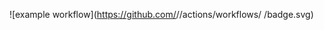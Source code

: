 ![example workflow](https://github.com/<shamotte>/<bank-zbozowy-mvn>/actions/workflows/<file>
/badge.svg)
